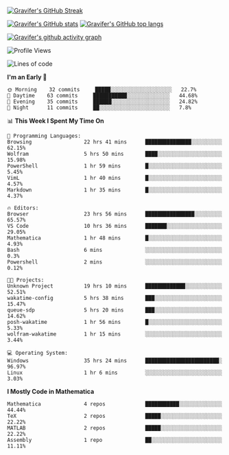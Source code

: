 <!--
**Gravifer/Gravifer** is a ✨ _special_ ✨ repository because its `README.md` (this file) appears on your GitHub profile.

Here are some ideas to get you started:

- 🔭 I’m currently working on ...
- 🌱 I’m currently learning ...
- 👯 I’m looking to collaborate on ...
- 🤔 I’m looking for help with ...
- 💬 Ask me about ...
- 📫 How to reach me: ...
- 😄 Pronouns: ...
- ⚡ Fun fact: ...
-->

<!-- ![Metrics](https://github.com/my-github-user/my-github-user/blob/main/github-metrics.svg) -->
[![Gravifer's GitHub Streak](https://github-readme-streak-stats.herokuapp.com/?user=Gravifer&theme=default&background=ffffff0a&border=00000000&stroke=80808080&currStreakNum=808080&sideNums=808080&sideLabels=808080&dates=808080)](https://github.com/DenverCoder1/github-readme-streak-stats)
<!-- [![Contribution Stats](https://github-contribution-stats.vercel.app/api/?username=Gravifer)](https://github.com/LordDashMe/github-contribution-stats/) -->
[![Gravifer's GitHub stats](https://github-readme-stats.vercel.app/api?username=Gravifer&theme=default&bg_color=ffffff0a&text_color=808080&hide_border=true&show_icons=true&count_private=true)](https://github.com/anuraghazra/github-readme-stats)
[![Gravifer's GitHub top langs](https://github-readme-stats.vercel.app/api/top-langs/?username=Gravifer&theme=default&bg_color=ffffff0a&text_color=808080&hide_border=true&show_icons=true&count_private=true&layout=compact)](https://github.com/anuraghazra/github-readme-stats)
<!-- [![Visitors](https://visitor-badge.glitch.me/badge?page_id=Gravifer.Gravifer)](https://github.com/Gravifer/) -->
[![Gravifer's github activity graph](https://activity-graph.herokuapp.com/graph?username=Gravifer&bg_color=ffffff0a&color=3080ed&line=5094f0&point=4d72f2&hide_border=true)](https://github.com/ashutosh00710/github-readme-activity-graph)


<!--START_SECTION:waka-->
![Profile Views](http://img.shields.io/badge/Profile%20Views-10-blue)

![Lines of code](https://img.shields.io/badge/From%20Hello%20World%20I%27ve%20Written-111210%20lines%20of%20code-blue)

**I'm an Early 🐤** 

```text
🌞 Morning    32 commits     █████░░░░░░░░░░░░░░░░░░░░   22.7% 
🌆 Daytime    63 commits     ███████████░░░░░░░░░░░░░░   44.68% 
🌃 Evening    35 commits     ██████░░░░░░░░░░░░░░░░░░░   24.82% 
🌙 Night      11 commits     ██░░░░░░░░░░░░░░░░░░░░░░░   7.8%

```


📊 **This Week I Spent My Time On** 

```text
💬 Programming Languages: 
Browsing                 22 hrs 41 mins      ███████████████░░░░░░░░░░   62.15% 
Wolfram                  5 hrs 50 mins       ████░░░░░░░░░░░░░░░░░░░░░   15.98% 
PowerShell               1 hr 59 mins        █░░░░░░░░░░░░░░░░░░░░░░░░   5.45% 
VimL                     1 hr 40 mins        █░░░░░░░░░░░░░░░░░░░░░░░░   4.57% 
Markdown                 1 hr 35 mins        █░░░░░░░░░░░░░░░░░░░░░░░░   4.37%

🔥 Editors: 
Browser                  23 hrs 56 mins      ████████████████░░░░░░░░░   65.57% 
VS Code                  10 hrs 36 mins      ███████░░░░░░░░░░░░░░░░░░   29.05% 
Mathematica              1 hr 48 mins        █░░░░░░░░░░░░░░░░░░░░░░░░   4.93% 
Bash                     6 mins              ░░░░░░░░░░░░░░░░░░░░░░░░░   0.3% 
Powershell               2 mins              ░░░░░░░░░░░░░░░░░░░░░░░░░   0.12%

🐱‍💻 Projects: 
Unknown Project          19 hrs 10 mins      █████████████░░░░░░░░░░░░   52.51% 
wakatime-config          5 hrs 38 mins       ███░░░░░░░░░░░░░░░░░░░░░░   15.47% 
queue-sdp                5 hrs 20 mins       ███░░░░░░░░░░░░░░░░░░░░░░   14.62% 
posh-wakatime            1 hr 56 mins        █░░░░░░░░░░░░░░░░░░░░░░░░   5.33% 
wolfram-wakatime         1 hr 15 mins        ░░░░░░░░░░░░░░░░░░░░░░░░░   3.44%

💻 Operating System: 
Windows                  35 hrs 24 mins      ████████████████████████░   96.97% 
Linux                    1 hr 6 mins         ░░░░░░░░░░░░░░░░░░░░░░░░░   3.03%

```

**I Mostly Code in Mathematica** 

```text
Mathematica              4 repos             ███████████░░░░░░░░░░░░░░   44.44% 
TeX                      2 repos             █████░░░░░░░░░░░░░░░░░░░░   22.22% 
MATLAB                   2 repos             █████░░░░░░░░░░░░░░░░░░░░   22.22% 
Assembly                 1 repo              ██░░░░░░░░░░░░░░░░░░░░░░░   11.11%

```



<!--END_SECTION:waka-->
